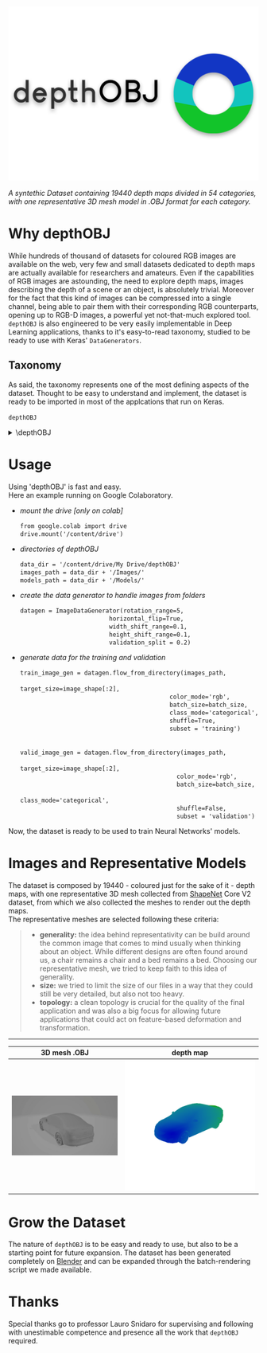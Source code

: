 <img src="logo_con_scritta.png" width=900 /> 

*A syntethic Dataset containing 19440 depth maps divided in 54 categories, with one representative 3D mesh model in .OBJ format for each category.*

# **Why depthOBJ**

While hundreds of thousand of datasets for coloured RGB images are available on the web, very few and small datasets dedicated to depth maps are actually available for researchers and amateurs. 
Even if the capabilities of RGB images are astounding, the need to explore depth maps, images describing the depth of a scene or an object, is absolutely trivial. Moreover for the fact that this kind of images can be compressed into a single channel, being able to pair them with their corresponding RGB counterparts, opening up to RGB-D images, a powerful yet not-that-much explored tool. </br>
`depthOBJ` is also engineered to be very easily implementable in Deep Learning applications, thanks to it's easy-to-read taxonomy, studied to be ready to use with Keras' `DataGenerators`.

## Taxonomy
As said, the taxonomy represents one of the most defining aspects of the dataset. Thought to be easy to understand and implement, the dataset is ready to be imported in most of the applcations that run on Keras. 

`depthOBJ` 
<details><summary>\depthOBJ</summary>
<p>
    <details><summary>\Images</summary>
    <p>


            - \bag
            - \basket
            - \bathtub
            - \bed
            - \bench
            - \birdhouse
            - \bookshelf
            - \bottle
            - \bowl
            - \bus
            - \cabinet
            - \camera
            - \can
            - \cap
            - \car
            - \cellphone
            - \chair
            - \clock
            - \dishwasher
            - \display
            - \earphone
            - \faucet
            - \file cabinet
            - \guitar
            - \helmet
            - \jar
            - \keyboard
            - \knife
            - \lamp
            - \laptop
            - \mailbox
            - \microphone
            - \microwave
            - \motorcycle
            - \mug
            - \piano
            - \pillow
            - \pistol
            - \plane
            - \pot
            - \printer
            - \projectile
            - \remote
            - \rifle
            - \skateboard
            - \sofa
            - \speaker
            - \stove
            - \table
            - \tower 
            - \train
            - \trashcan
            - \washer
            - \watercraft

</p>
</details>
<details><summary>\Models</summary>
<p>

        - bag.obj
        - basket.obj
        - bathtub.obj
        - bed.obj
        - bench.obj
        - birdhouse.obj
        - bookshelf.obj
        - bottle.obj
        - bowl.obj
        - bus.obj
        - cabinet.obj
        - camera.obj
        - can.obj
        - cap.obj
        - car.obj
        - cellphone.obj
        - chair.obj
        - clock.obj
        - dishwasher.obj
        - display.obj
        - earphone.obj
        - faucet.obj
        - file cabinet.obj
        - guitar.obj
        - helmet.obj
        - jar.obj
        - keyboard.obj
        - knife.obj
        - lamp.obj
        - laptop.obj
        - mailbox.obj
        - microphone.obj
        - microwave.obj
        - motorcycle.obj
        - mug.obj
        - piano.obj
        - pillow.obj
        - pistol.obj
        - plane.obj
        - pot.obj
        - printer.obj
        - projectile.obj
        - remote.obj
        - rifle.obj
        - skateboard.obj
        - sofa.obj
        - speaker.obj
        - stove.obj
        - table.obj
        - tower.obj
        - train.obj
        - trashcan.obj
        - washer.obj
        - watercraft.obj
        
</p>
</details>

</p>
</details>


# Usage 
Using 'depthOBJ' is fast and easy. </br>
Here an example running on Google Colaboratory.</br>
- *mount the drive [only on colab]*
    ```
    from google.colab import drive
    drive.mount('/content/drive')
    ```
- *directories of depthOBJ*
    ```
    data_dir = '/content/drive/My Drive/depthOBJ'
    images_path = data_dir + '/Images/'
    models_path = data_dir + '/Models/'
    ```
- *create the data generator to handle images from folders*
    ```
    datagen = ImageDataGenerator(rotation_range=5, 
                             horizontal_flip=True, 
                             width_shift_range=0.1, 
                             height_shift_range=0.1,
                             validation_split = 0.2)
    ```
- *generate data for the training and validation*
    ```
    train_image_gen = datagen.flow_from_directory(images_path,
                                              target_size=image_shape[:2], 
                                              color_mode='rgb', 
                                              batch_size=batch_size, 
                                              class_mode='categorical', 
                                              shuffle=True,
                                              subset = 'training')


    valid_image_gen = datagen.flow_from_directory(images_path,
                                                target_size=image_shape[:2],
                                                color_mode='rgb', 
                                                batch_size=batch_size, 
                                                class_mode='categorical', 
                                                shuffle=False,
                                                subset = 'validation')
    ```

Now, the dataset is ready to be used to train Neural Networks' models. 

# Images and Representative Models
The dataset is composed by 19440 - coloured just for the sake of it - depth maps, with one representative 3D mesh collected from [ShapeNet](https://www.shapenet.org/) Core V2 dataset, from which we also collected the meshes to render out the depth maps. </br>
The representative meshes are selected following these criteria:
> - **generality:** the idea behind representativity can be build around the common image that comes to mind usually when thinking about an object. While different designs are often found around us, a chair remains a chair and a bed remains a bed. Choosing our representative mesh, we tried to keep faith to this idea of generality.
> - **size:** we tried to limit the size of our files in a way that they could still be very detailed, but also not too heavy. 
> - **topology:** a clean topology is crucial for the quality of the final application and was also a big focus for allowing future applications that could act on feature-based deformation and transformation.

***

3D mesh .OBJ             |  depth map
:------------------------:|:-------------------------:
<img src="car.gif" /> | <img src=".\Images\car\2-car (30).png"/>

# Grow the Dataset
The nature of `depthOBJ` is to be easy and ready to use, but also to be a starting point for future expansion. The dataset has been generated completely on [Blender](https://www.blender.org/) and can be expanded through the batch-rendering script we made available. 

# Thanks
Special thanks go to professor Lauro Snidaro for supervising and following with unestimable competence and presence all the work that `depthOBJ` required. 